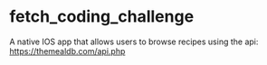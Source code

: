 # fetch_coding_challenge
A native IOS app that allows users to browse recipes using the api: https://themealdb.com/api.php
